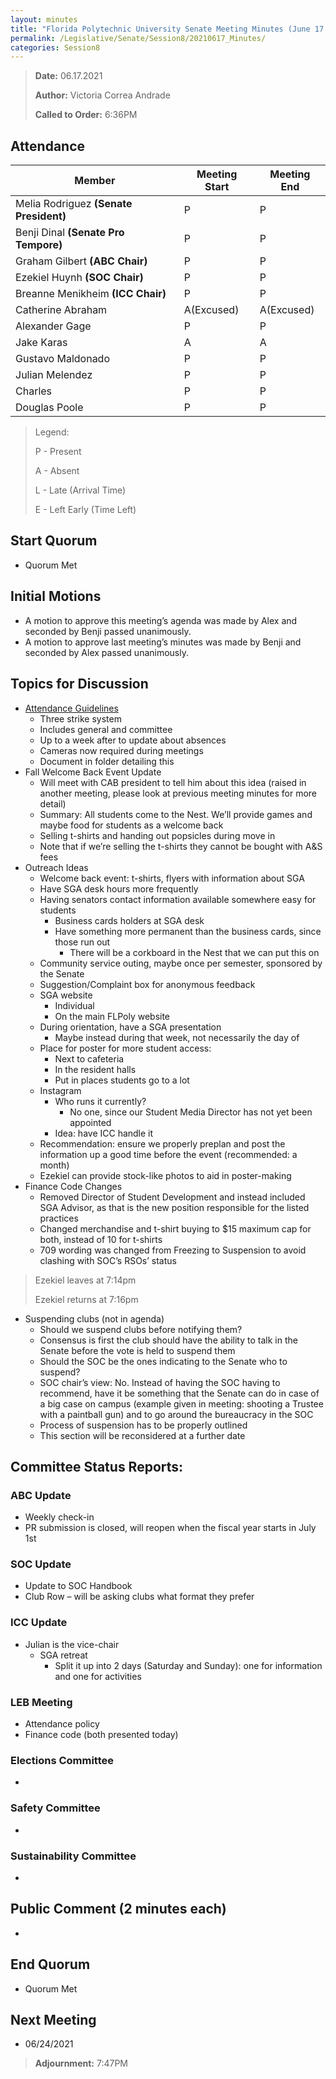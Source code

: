```yaml
---
layout: minutes
title: "Florida Polytechnic University Senate Meeting Minutes (June 17, 2021)"
permalink: /Legislative/Senate/Session8/20210617_Minutes/
categories: Session8
---
```


> **Date:** 06.17.2021
>
> **Author:** Victoria Correa Andrade
>
> **Called to Order:** 6:36PM

## Attendance

| Member | Meeting Start | Meeting End |
|--------|---|---|
| Melia Rodriguez **(Senate President)** 	| P 		| P |
| Benji Dinal **(Senate Pro Tempore)** 		| P 		| P |
| Graham Gilbert **(ABC Chair)** 			| P 		| P |
| Ezekiel Huynh **(SOC Chair)**				| P 		| P |
| Breanne Menikheim **(ICC Chair)**			| P 		| P |
| Catherine Abraham							| A(Excused) 		| A(Excused) |
| Alexander Gage 							| P 		| P |
| Jake Karas 								| A 		| A |
| Gustavo Maldonado 						| P 		| P |
| Julian Melendez 							| P 		| P |
| Charles 									| P 		| P |
| Douglas Poole 							| P			| P |

> Legend:
>
> P - Present
>
> A - Absent
>
> L - Late (Arrival Time)
>
> E - Left Early (Time Left)

## Start Quorum
- Quorum Met

## Initial Motions
- A motion to approve this meeting’s agenda was made by Alex and seconded by Benji passed unanimously.
- A motion to approve last meeting’s minutes was made by Benji and seconded by Alex passed unanimously. 

## Topics for Discussion
- <u>Attendance Guidelines</u> 
	- Three strike system
	- Includes general and committee
	- Up to a week after to update about absences
	- Cameras now required during meetings
	- Document in folder detailing this
- Fall Welcome Back Event Update
	- Will meet with CAB president to tell him about this idea (raised in another meeting, please look at previous meeting minutes for more detail)
	- Summary: All students come to the Nest. We’ll provide games and maybe food for students as a welcome back
	- Selling t-shirts and handing out popsicles during move in
	- Note that if we’re selling the t-shirts they cannot be bought with A&S fees
- Outreach Ideas
	- Welcome back event: t-shirts, flyers with information about SGA
	- Have SGA desk hours more frequently
	- Having senators contact information available somewhere easy for students
		- Business cards holders at SGA desk
		- Have something more permanent than the business cards, since those run out 
			- There will be a corkboard in the Nest that we can put this on
	- Community service outing, maybe once per semester, sponsored by the Senate
	- Suggestion/Complaint box for anonymous feedback
	- SGA website
		- Individual
		- On the main FLPoly website
	- During orientation, have a SGA presentation
		- Maybe instead during that week, not necessarily the day of
	- Place for poster for more student access:
		- Next to cafeteria
		- In the resident halls
		- Put in places students go to a lot
	- Instagram
		- Who runs it currently?
			- No one, since our Student Media Director has not yet been appointed
		- Idea: have ICC handle it
	- Recommendation:  ensure we properly preplan and post the information up a good time before the event (recommended: a month)
	- Ezekiel can provide stock-like photos to aid in poster-making
- Finance Code Changes
	- Removed Director of Student Development and instead included SGA Advisor, as that is the new position responsible for the listed practices
	- Changed merchandise and t-shirt buying to $15 maximum cap for both, instead of 10 for t-shirts
	- 709 wording was changed from Freezing to Suspension to avoid clashing with SOC’s RSOs’ status

> Ezekiel leaves at 7:14pm
> 
> Ezekiel returns at 7:16pm

- Suspending clubs (not in agenda)
	- Should we suspend clubs before notifying them?
	- Consensus is first the club should have the ability to talk in the Senate before the vote is held to suspend them
	- Should the SOC be the ones indicating to the Senate who to suspend?
	- SOC chair’s view: No. Instead of having the SOC having to recommend, have it be something that the Senate can do in case of a big case on campus (example given in meeting: shooting a Trustee with a paintball gun) and to go around the bureaucracy in the SOC
	- Process of suspension has to be properly outlined
	- This section will be reconsidered at a further date

## Committee Status Reports:

### ABC Update
- Weekly check-in
- PR submission is closed, will reopen when the fiscal year starts in July 1st

### SOC Update
- Update to SOC Handbook
- Club Row – will be asking clubs what format they prefer

### ICC Update
- Julian is the vice-chair
	- SGA retreat
		- Split it up into 2 days (Saturday and Sunday): one for information and one for activities

### LEB Meeting
- Attendance policy
- Finance code (both presented today)

### Elections Committee
- 

### Safety Committee
-

### Sustainability Committee
- 

## Public Comment (2 minutes each)
- 

## End Quorum
- Quorum Met

## Next Meeting
- 06/24/2021

> **Adjournment:** 7:47PM
